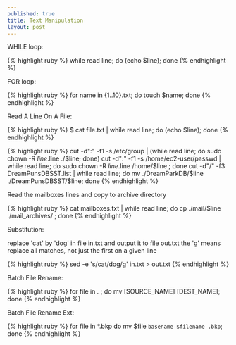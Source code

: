 ```yaml
---
published: true
title: Text Manipulation
layout: post
---
```

WHILE loop:

{% highlight ruby %}
while read line; do (echo $line); done
{% endhighlight %}

FOR loop:

{% highlight ruby %}
for name in {1..10}.txt; do touch $name; done
{% endhighlight %}

Read A Line On A File:

{% highlight ruby %}
$ cat file.txt | while read line; do (echo $line); done
{% endhighlight %}


{% highlight ruby %}
cut -d":" -f1 -s /etc/group | (while read line; do sudo chown -R $line.$line ./$line; done)
cut -d":" -f1 -s /home/ec2-user/passwd | while read line; do sudo chown -R $line.$line /home/$line ; done
cut -d"/" -f3 DreamPunsDBSST.list | while read line; do mv ./DreamParkDB/$line ./DreamPunsDBSST/$line; done
{% endhighlight %}

Read the mailboxes lines and copy to archive directory 

{% highlight ruby %}
cat mailboxes.txt | while read line; do cp ./mail/$line ./mail_archives/ ; done
{% endhighlight %}

Substitution:

replace 'cat' by 'dog' in file in.txt and output it to file out.txt the 'g' means replace all matches, not just the first on a given line

{% highlight ruby %}
sed -e 's/cat/dog/g' in.txt > out.txt
{% endhighlight %}

Batch File Rename:

{% highlight ruby %}
for file in *.* ; do mv [SOURCE_NAME] [DEST_NAME]; done
{% endhighlight %}

Batch File Rename Ext:

{% highlight ruby %}
for file in *.bkp
do
mv $file `basename $filename .bkp`;
done
{% endhighlight %}